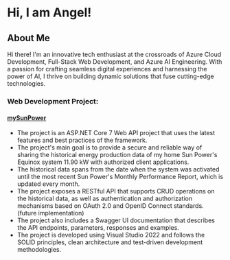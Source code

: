 # Hi, I am Angel!

## About Me
Hi there! I'm an innovative tech enthusiast at the crossroads of Azure Cloud Development, Full-Stack Web Development, and Azure AI Engineering. With a passion for crafting seamless digital experiences and harnessing the power of AI, I thrive on building dynamic solutions that fuse cutting-edge technologies.

### Web Development Project:
#### [mySunPower](https://github.com/angelllopez/mySolarPower)
- The project is an ASP.NET Core 7 Web API project that uses the latest features and best practices of the framework.
- The project's main goal is to provide a secure and reliable way of sharing the historical energy production data of my home Sun Power's Equinox system 11.90 kW with authorized client applications.
- The historical data spans from the date when the system was activated until the most recent Sun Power's Monthly Performance Report, which is updated every month.
- The project exposes a RESTful API that supports CRUD operations on the historical data, as well as authentication and authorization mechanisms based on OAuth 2.0 and OpenID Connect standards. (future implementation)
- The project also includes a Swagger UI documentation that describes the API endpoints, parameters, responses and examples.
- The project is developed using Visual Studio 2022 and follows the SOLID principles, clean architecture and test-driven development methodologies.

